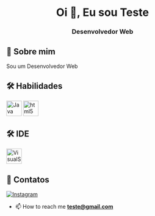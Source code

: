 <h1 align="center">Oi 👋, Eu sou Teste</h1>
<h3 align="center">Desenvolvedor Web</h3>

## 🚀 Sobre mim
Sou um Desenvolvedor Web


## 🛠 Habilidades
<p align="left"> <img src="https://cdn.jsdelivr.net/gh/devicons/devicon/icons/java/java-original.svg" alt="Java" width="40" height="40"/>
<img src="https://cdn.jsdelivr.net/gh/devicons/devicon/icons/html5/html5-original.svg" alt="html5" width="40" height="40"/>

## 🛠 IDE
<img alt="VisualStudio" width="40" height="40" src="https://cdn.jsdelivr.net/gh/devicons/devicon/icons/visualstudio/visualstudio-plain.svg"/>

## 🔗 Contatos
<a href="https://www.instagram.com/neymarjr"><img alt="Instagram" src="https://img.shields.io/badge/Instagram-E4405F?style=for-the-badge&logo=instagram&logoColor=white"></a>

- 📫 How to reach me **teste@gmail.com**
